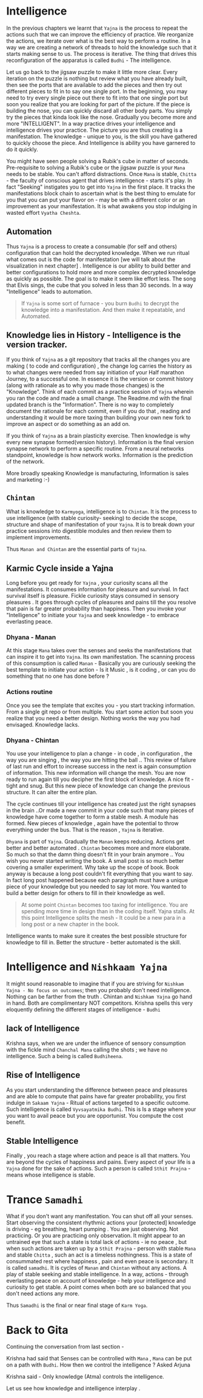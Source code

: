# Intelligence

In the previous chapters we learnt that `Yajna` is the process to repeat the actions such that we can improve the efficiency of practice. We reorganize the actions, we iterate over what is the best way to perform a routine. In a way we are creating a network of threads to hold the knowledge such that it starts making sense to us. The process is iterative. The thing that drives this reconfiguration of the apparatus is called `Budhi` - The intelligence. 

Let us go back to the jigsaw puzzle to make it little more clear. Every iteration on the puzzle is nothing but review what you have already built, then see the ports that are available to add the pieces and then try out different pieces to fit in to say one single port. In the beginning, you may need to try every single piece out there to fit into that one single port but soon you realize that you are looking for part of the picture. If the piece is building the nose, you can quickly discard all other body parts. You simply try the pieces that kinda look like the nose. Gradually you become more and more "INTELLIGENT". In a way practice drives your intelligence and intelligence drives your practice. The picture you are thus creating is a manifestation. The knowledge - unique to you, is the skill you have gathered to quickly choose the piece. And Intelligence is ability you have garnered to do it quickly.

You might have seen people solving a Rubik's cube in matter of seconds. Pre-requisite to solving a Rubik's cube or the jigsaw puzzle is your `Mana` needs to be stable. You can't afford distractions. Once `Mana` is stable, `Chitta` - the faculty of conscious agent that drives intelligence - starts it's play. In fact "Seeking"  instigates you to get into `Yajna` in the first place. It tracks the manifestations block chain to ascertain what is the best thing  to emulate for you that you can put your flavor on - may be with a different color or an improvement as your manifestation. It is what awakens you stop indulging in wasted effort `Vyatha Cheshta`. 

## Automation
Thus `Yajna` is a process to create a consumable (for self and others) configuration that can hold the decrypted knowledge. When we run ritual what comes out is the code for  manifestation [we will talk about the visualization in next chapter] . Intelligence is our ability to build better and better configurations to hold more and more complex decrypted knowledge as quickly as possible. The goal is to make it seem like effort less. The song that Elvis sings, the cube that you solved in less than 30 seconds. In a way "Intelligence" leads to automation. 


> If `Yajna` is some sort of furnace - you burn `Budhi` to decrypt the knowledge into a manifestation. And then make it repeatable, and Automated. 


## Knowledge lies in History - Intelligence is the version tracker. 

If you think of `Yajna` as a git repository that tracks all the changes you are making ( to code and configuration) , the change log carries the history as to what changes were needed from say initiation of your Half marathon Journey, to a successful one. In essence it is the version or commit history  (along with rationale as to why you made those changes) is the "Knowledge".  Think of each commit as a practice session of `Yajna` wherein you ran the code and made a small change.  The Readme.md with  the final updated branch is the "Information". There is no way to completely document the rationale for each commit, even if you do that , reading and understanding it would be more taxing than building your own new fork to improve an aspect or do something as an add on. 

If you think of `Yajna` as a brain plasticity exercise. Then knowledge is why every new synapse formed(version history). Information is the final version synapse network to perform a specific routine. From a neural networks standpoint, knowledge is how network works. Information is the prediction of the network. 

More broadly speaking Knowledge is manufacturing, Information is sales and marketing :-)

## `Chintan`

What is knowledge to `Karmyoga`, intelligence is to `Chintan`. It is the process to use intelligence (with stable curiosity- seeking) to decide the scope, structure and shape of manifestation of your `Yajna`. It is to break down your practice sessions into digestible modules and then review them to implement improvements. 

Thus `Manan and Chintan` are the essential parts of `Yajna`. 

## Karmic Cycle inside a Yajna 

Long before you get ready for `Yajna` , your curiosity scans all the manifestations. It consumes information for pleasure and survival. In fact survival itself is pleasure. Fickle curiosity stays consumed in sensory pleasures . It goes through cycles of pleasures and pains till the you resolve that pain is far greater probability than happiness. Then you invoke your "Intelligence" to initiate your `Yajna` and seek knowledge - to embrace everlasting peace. 

### Dhyana - Manan

At this stage `Mana`  takes over the senses and seeks the manifestations that can inspire it to get into `Yajna`. Its own manifestation. The scanning process of this consumption is called `Manan` - Basically you are curiously seeking  the best template to initiate your action - Is it Music , is it coding , or can you do something that no one has done before ? 

### Actions routine 

Once you see the template that excites you - you start tracking  information. From a single git repo or from multiple. You start some action but soon you realize that you need a better design. Nothing works the way you had envisaged. Knowledge lacks. 

### Dhyana - Chintan 

You use your intelligence to plan a change - in code , in configuration , the way you are singing , the way you are hitting  the ball .. This review of failure of last run and effort to increase success in the next is again consumption of information. This new information will change the mesh. You are now ready to run again till you decipher the first block of knowledge. A nice fit - tight and snug. But this new piece of knowledge can change the previous structure. It can alter the entire plan. 

The cycle continues till your intelligence has created just the right synapses in the brain ..Or made a new commit in your code such that many pieces of knowledge have come together to form a stable mesh. A module has formed. New pieces of knowledge , again have the potential to throw everything under the bus. That is the reason , `Yajna` is iterative. 


`Dhyana` is part of `Yajna`. Gradually the `Manan` keeps reducing. Actions get better and better automated . `Chintan` becomes more and more elaborate. So much so that the damn thing doesn't fit in your brain anymore .. You wish you never started writing the book. A small post is so much better covering a smaller experiment. Why take up the  scope of book. Book anyway is because a long post couldn't fit everything that you want to say. In fact long post happened because each paragraph must have a unique piece of your knowledge but you needed to say lot more. You wanted to build a  better design for others to fill in their knowledge as well.

> At some point `Chintan` becomes too taxing for intelligence. You are spending more time in design than in the coding itself. Yajna stalls. At this point Intelligence splits the mesh - It could be a new para in a long post or a new chapter in the book. 

Intelligence wants to make sure it creates the best possible structure for knowledge to fill in. Better the structure - better automated is the skill. 

# Intelligence and `Nishkaam Yajna` 

It might sound reasonable to imagine that if you are striving for `Nishkam Yajna - No focus on outcomes`; then you probably don't need intelligence. Nothing can be farther from the truth . Chintan and `Nishkam Yajna`  go hand in hand. Both are complimentary NOT competitors. Krishna spells this very eloquently defining the different stages of intelligence - `Budhi`

## lack of Intelligence 

Krishna says, when we are under the influence of sensory consumption with the fickle mind `Chanchal Mana` calling the shots ; we have no intelligence. Such a being is called `Budhiheena`. 

## Rise of Intelligence 

As you start understanding the difference between peace and pleasures and are able to compute that pains have far greater probability, you first indulge in `Sakaam Yajna` - Ritual of actions targeted to a specific outcome. Such intelligence is called `Vyvsayatmika Budhi`. This is Is a stage where your you want to avail peace but you are opportunist. You compute the cost benefit. 

## Stable Intelligence 

Finally , you reach a stage where action and peace is all that matters. You are beyond the cycles of happiness and pains. Every aspect of your life is a `Yajna` done for the sake of actions. Such a person is called `Sthit Prajna` - means whose intelligence is stable. 

# Trance  `Samadhi`


What if you don't want any manifestation. You can shut off all your senses. Start observing the consistent rhythmic actions your [protected] knowledge is driving - eg breathing, heart pumping . You are just observing. Not practicing. Or you are practicing only observation. It might appear to an untrained eye that such a state is total lack of actions - ie no peace , but when such actions are taken up by a `Sthit Prajna` - person with stable `Mana` and stable `Chitta` , such an act is a timeless nothingness. This is a state of consummated rest where happiness , pain and even peace is secondary. It is called `samadhi`. It is cycles of `Manan` and `Chintan` without any actions. A play of stable seeking and stable intelligence. In a way, actions - through everlasting peace on account of knowledge - help your intelligence and curiosity to get stable. A point comes when both are so balanced that you don't need actions any more.

Thus `Samadhi` is the final or near final stage of `Karm Yoga`. 

# Back to Gita 

Continuing the conversation from last section - 

Krishna had said that Senses can be controlled with `Mana` , `Mana` can be put on a path with `Budhi`. How then we control the intelligence ? Asked Arjuna 

Krishna said - Only knowledge (Atma) controls the intelligence. 

Let us see how knowledge and intelligence interplay .  



